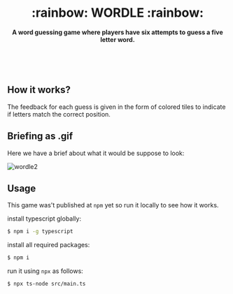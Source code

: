 <div align="center">
	<h1>:rainbow: WORDLE :rainbow:</h1>
		<b>A word guessing game where players have six attempts to guess a five letter word.</b>
	</p>
	<br>
	<br>
	<br>
</div>


## How it works?
The feedback for each guess is given in the form of colored tiles to indicate if letters match the correct position.

## Briefing as .gif

Here we have a brief about what it would be suppose to look:

![wordle2](https://user-images.githubusercontent.com/33763843/163688245-cb3b6a68-cf61-419a-8b81-60fa5ce3b91c.gif)


## Usage

This game was't published at `npm` yet so run it locally to see how it works.

install typescript globally:

```bash
$ npm i -g typescript
```

install all required packages:

```bash
$ npm i
```

run it using `npx` as follows:

```bash
$ npx ts-node src/main.ts
```
